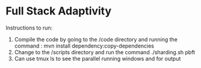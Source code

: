 # Full Stack Adaptivity
Instructions to run:
1. Compile the code by going to the /code directory and running the command : mvn install dependency:copy-dependencies
2. Change to the /scripts directory and run the command ./sharding.sh pbft
3. Can use tmux ls to see the parallel running windows and for output
